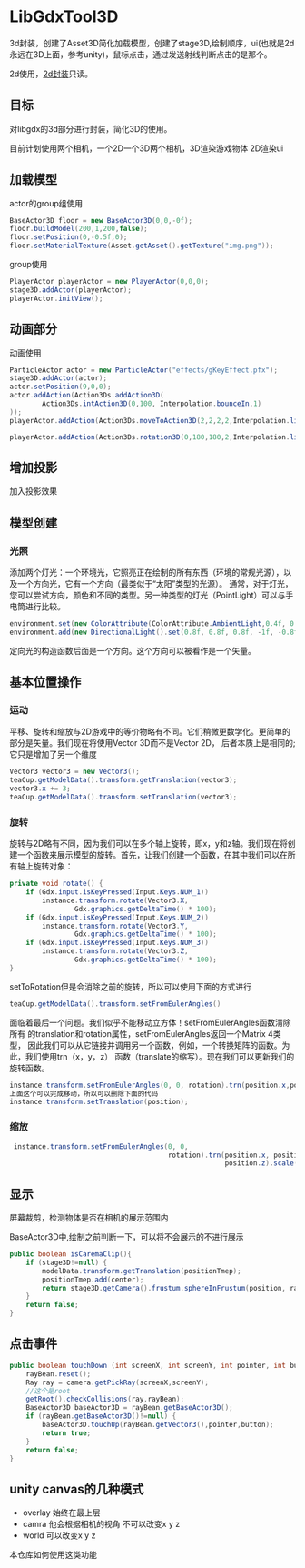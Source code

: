 # LibGdxTool3D

3d封装，创建了Asset3D简化加载模型，创建了stage3D,绘制顺序，ui(也就是2d永远在3D上面，参考unity)，鼠标点击，通过发送射线判断点击的是那个。


2d使用，[2d封装](https://github.com/wangGame/LibgdxTool)只读。

## 目标

对libgdx的3d部分进行封装，简化3D的使用。

目前计划使用两个相机，一个2D一个3D两个相机，3D渲染游戏物体  2D渲染ui

## 加载模型

actor的group组使用

```java
BaseActor3D floor = new BaseActor3D(0,0,-0f);
floor.buildModel(200,1,200,false);
floor.setPosition(0,-0.5f,0);
floor.setMaterialTexture(Asset.getAsset().getTexture("img.png"));
```

group使用
```java
PlayerActor playerActor = new PlayerActor(0,0,0);
stage3D.addActor(playerActor);
playerActor.initView();
```

## 动画部分

动画使用

```java
ParticleActor actor = new ParticleActor("effects/gKeyEffect.pfx");
stage3D.addActor(actor);
actor.setPosition(9,0,0);
actor.addAction(Action3Ds.addAction3D(
        Action3Ds.intAction3D(0,100, Interpolation.bounceIn,1)
));
playerActor.addAction(Action3Ds.moveToAction3D(2,2,2,2,Interpolation.linear));

playerActor.addAction(Action3Ds.rotation3D(0,180,180,2,Interpolation.linear));

```

## 增加投影

加入投影效果

## 模型创建

### 光照

添加两个灯光：一个环境光，它照亮正在绘制的所有东西（环境的常规光源），以及一个方向光，它有一个方向（最类似于“太阳”类型的光源）。
通常，对于灯光，您可以尝试方向，颜色和不同的类型。另一种类型的灯光（PointLight）可以与手电筒进行比较。

```java
environment.set(new ColorAttribute(ColorAttribute.AmbientLight,0.4f, 0.4f, 0.4f, 1f));
environment.add(new DirectionalLight().set(0.8f, 0.8f, 0.8f, -1f, -0.8f, -0.2f)); 
```

定向光的构造函数后面是一个方向。这个方向可以被看作是一个矢量。

## 基本位置操作

### 运动

平移、旋转和缩放与2D游戏中的等价物略有不同。它们稍微更数学化。更简单的部分是矢量。我们现在将使用Vector 3D而不是Vector 2D，
后者本质上是相同的;它只是增加了另一个维度

```java
Vector3 vector3 = new Vector3();
teaCup.getModelData().transform.getTranslation(vector3);
vector3.x += 3;
teaCup.getModelData().transform.setTranslation(vector3);
```

### 旋转

旋转与2D略有不同，因为我们可以在多个轴上旋转，即x，y和z轴。我们现在将创建一个函数来展示模型的旋转。首先，让我们创建一个函数，在其中我们可以在所有轴上旋转对象：

```java
private void rotate() {
    if (Gdx.input.isKeyPressed(Input.Keys.NUM_1))
        instance.transform.rotate(Vector3.X,
                Gdx.graphics.getDeltaTime() * 100);
    if (Gdx.input.isKeyPressed(Input.Keys.NUM_2))
        instance.transform.rotate(Vector3.Y,
                Gdx.graphics.getDeltaTime() * 100);
    if (Gdx.input.isKeyPressed(Input.Keys.NUM_3))
        instance.transform.rotate(Vector3.Z,
                Gdx.graphics.getDeltaTime() * 100);
} 
```

setToRotation但是会消除之前的旋转，所以可以使用下面的方式进行

```java
teaCup.getModelData().transform.setFromEulerAngles()
```

面临着最后一个问题。我们似乎不能移动立方体！setFromEulerAngles函数清除所有
的translation和rotation属性，setFromEulerAngles返回一个Matrix 4类型，
因此我们可以从它链接并调用另一个函数，例如，一个转换矩阵的函数。为此，我们使用trn（x，y，z）
函数（translate的缩写）。现在我们可以更新我们的旋转函数。

```java
instance.transform.setFromEulerAngles(0, 0, rotation).trn(position.x,position.y, position.z);
上面这个可以完成移动，所以可以删除下面的代码
instance.transform.setTranslation(position); 
```

### 缩放

```java
 instance.transform.setFromEulerAngles(0, 0,
                                       rotation).trn(position.x, position.y,
                                                     position.z).scale(scale,scale,scale);

```

## 显示

屏幕裁剪，检测物体是否在相机的展示范围内

BaseActor3D中,绘制之前判断一下，可以将不会展示的不进行展示

```java
public boolean isCaremaClip(){
    if (stage3D!=null) {
        modelData.transform.getTranslation(positionTmep);
        positionTmep.add(center);
        return stage3D.getCamera().frustum.sphereInFrustum(position, radius);
    }
    return false;
}
```

## 点击事件

```java
public boolean touchDown (int screenX, int screenY, int pointer, int button) {
    rayBean.reset();
    Ray ray = camera.getPickRay(screenX,screenY);
    //这个是root
    getRoot().checkCollisions(ray,rayBean);
    BaseActor3D baseActor3D = rayBean.getBaseActor3D();
    if (rayBean.getBaseActor3D()!=null) {
        baseActor3D.touchUp(rayBean.getVector3(),pointer,button);
        return true;
    }
    return false;
}
```

## unity canvas的几种模式

- overlay 始终在最上层
- camra 他会根据相机的视角  不可以改变x y z
- world  可以改变x y z

本仓库如何使用这类功能
